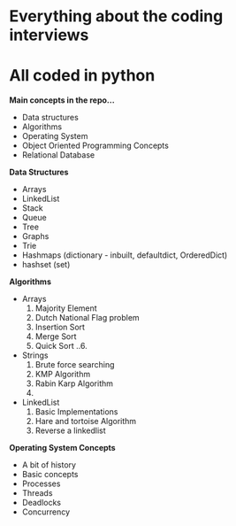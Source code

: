 # Everything about the coding interviews
# All coded in python

**Main concepts in the repo...**
- Data structures
- Algorithms
- Operating System
- Object Oriented Programming Concepts
- Relational Database

**Data Structures**
- Arrays
- LinkedList
- Stack
- Queue
- Tree
- Graphs
- Trie
- Hashmaps (dictionary - inbuilt, defaultdict, OrderedDict)
- hashset (set)

**Algorithms**
- Arrays
  1. Majority Element
  2. Dutch National Flag problem
  3. Insertion Sort
  4. Merge Sort
  5. Quick Sort
..6.
- Strings
  1. Brute force searching
  2. KMP Algorithm
  3. Rabin Karp Algorithm
  4.
- LinkedList
  1. Basic Implementations
  2. Hare and tortoise Algorithm
  3. Reverse a linkedlist


**Operating System Concepts**
- A bit of history
- Basic concepts
- Processes
- Threads
- Deadlocks
- Concurrency
